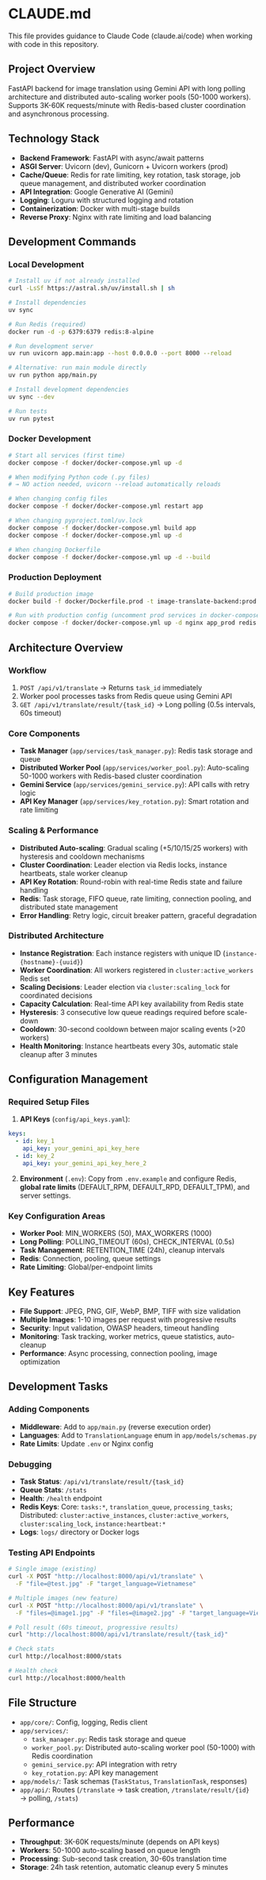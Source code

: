 # CLAUDE.md

This file provides guidance to Claude Code (claude.ai/code) when working with code in this repository.

## Project Overview

FastAPI backend for image translation using Gemini API with long polling architecture and distributed auto-scaling worker pools (50-1000 workers). Supports 3K-60K requests/minute with Redis-based cluster coordination and asynchronous processing.

## Technology Stack

- **Backend Framework**: FastAPI with async/await patterns
- **ASGI Server**: Uvicorn (dev), Gunicorn + Uvicorn workers (prod)
- **Cache/Queue**: Redis for rate limiting, key rotation, task storage, job queue management, and distributed worker coordination
- **API Integration**: Google Generative AI (Gemini)
- **Logging**: Loguru with structured logging and rotation
- **Containerization**: Docker with multi-stage builds
- **Reverse Proxy**: Nginx with rate limiting and load balancing

## Development Commands

### Local Development
```bash
# Install uv if not already installed
curl -LsSf https://astral.sh/uv/install.sh | sh

# Install dependencies
uv sync

# Run Redis (required)
docker run -d -p 6379:6379 redis:8-alpine

# Run development server
uv run uvicorn app.main:app --host 0.0.0.0 --port 8000 --reload

# Alternative: run main module directly
uv run python app/main.py

# Install development dependencies
uv sync --dev

# Run tests
uv run pytest
```

### Docker Development
```bash
# Start all services (first time)
docker compose -f docker/docker-compose.yml up -d

# When modifying Python code (.py files)
# → NO action needed, uvicorn --reload automatically reloads

# When changing config files
docker compose -f docker/docker-compose.yml restart app

# When changing pyproject.toml/uv.lock  
docker compose -f docker/docker-compose.yml build app
docker compose -f docker/docker-compose.yml up -d

# When changing Dockerfile
docker compose -f docker/docker-compose.yml up -d --build
```

### Production Deployment
```bash
# Build production image
docker build -f docker/Dockerfile.prod -t image-translate-backend:prod .

# Run with production config (uncomment prod services in docker-compose.yml)
docker compose -f docker/docker-compose.yml up -d nginx app_prod redis
```

## Architecture Overview

### Workflow
1. `POST /api/v1/translate` → Returns `task_id` immediately
2. Worker pool processes tasks from Redis queue using Gemini API
3. `GET /api/v1/translate/result/{task_id}` → Long polling (0.5s intervals, 60s timeout)

### Core Components
- **Task Manager** (`app/services/task_manager.py`): Redis task storage and queue
- **Distributed Worker Pool** (`app/services/worker_pool.py`): Auto-scaling 50-1000 workers with Redis-based cluster coordination
- **Gemini Service** (`app/services/gemini_service.py`): API calls with retry logic
- **API Key Manager** (`app/services/key_rotation.py`): Smart rotation and rate limiting

### Scaling & Performance
- **Distributed Auto-scaling**: Gradual scaling (+5/10/15/25 workers) with hysteresis and cooldown mechanisms
- **Cluster Coordination**: Leader election via Redis locks, instance heartbeats, stale worker cleanup
- **API Key Rotation**: Round-robin with real-time Redis state and failure handling
- **Redis**: Task storage, FIFO queue, rate limiting, connection pooling, and distributed state management
- **Error Handling**: Retry logic, circuit breaker pattern, graceful degradation

### Distributed Architecture
- **Instance Registration**: Each instance registers with unique ID (`instance-{hostname}-{uuid}`)
- **Worker Coordination**: All workers registered in `cluster:active_workers` Redis set
- **Scaling Decisions**: Leader election via `cluster:scaling_lock` for coordinated decisions
- **Capacity Calculation**: Real-time API key availability from Redis state
- **Hysteresis**: 3 consecutive low queue readings required before scale-down
- **Cooldown**: 30-second cooldown between major scaling events (>20 workers)
- **Health Monitoring**: Instance heartbeats every 30s, automatic stale cleanup after 3 minutes

## Configuration Management

### Required Setup Files

1. **API Keys** (`config/api_keys.yaml`):
```yaml
keys:
  - id: key_1
    api_key: your_gemini_api_key_here
  - id: key_2
    api_key: your_gemini_api_key_here_2
```

2. **Environment** (`.env`):
Copy from `.env.example` and configure Redis, **global rate limits** (DEFAULT_RPM, DEFAULT_RPD, DEFAULT_TPM), and server settings.

### Key Configuration Areas
- **Worker Pool**: MIN_WORKERS (50), MAX_WORKERS (1000)
- **Long Polling**: POLLING_TIMEOUT (60s), CHECK_INTERVAL (0.5s)  
- **Task Management**: RETENTION_TIME (24h), cleanup intervals
- **Redis**: Connection, pooling, queue settings
- **Rate Limiting**: Global/per-endpoint limits

## Key Features
- **File Support**: JPEG, PNG, GIF, WebP, BMP, TIFF with size validation
- **Multiple Images**: 1-10 images per request with progressive results
- **Security**: Input validation, OWASP headers, timeout handling
- **Monitoring**: Task tracking, worker metrics, queue statistics, auto-cleanup
- **Performance**: Async processing, connection pooling, image optimization

## Development Tasks

### Adding Components
- **Middleware**: Add to `app/main.py` (reverse execution order)
- **Languages**: Add to `TranslationLanguage` enum in `app/models/schemas.py`
- **Rate Limits**: Update `.env` or Nginx config

### Debugging
- **Task Status**: `/api/v1/translate/result/{task_id}` 
- **Queue Stats**: `/stats`
- **Health**: `/health` endpoint
- **Redis Keys**: Core: `tasks:*`, `translation_queue`, `processing_tasks`; Distributed: `cluster:active_instances`, `cluster:active_workers`, `cluster:scaling_lock`, `instance:heartbeat:*`
- **Logs**: `logs/` directory or Docker logs

### Testing API Endpoints
```bash
# Single image (existing)
curl -X POST "http://localhost:8000/api/v1/translate" \
  -F "file=@test.jpg" -F "target_language=Vietnamese"

# Multiple images (new feature)
curl -X POST "http://localhost:8000/api/v1/translate" \
  -F "files=@image1.jpg" -F "files=@image2.jpg" -F "target_language=Vietnamese"

# Poll result (60s timeout, progressive results)
curl "http://localhost:8000/api/v1/translate/result/{task_id}"

# Check stats
curl http://localhost:8000/stats

# Health check  
curl http://localhost:8000/health
```

## File Structure
- `app/core/`: Config, logging, Redis client
- `app/services/`: 
  - `task_manager.py`: Redis task storage and queue
  - `worker_pool.py`: Distributed auto-scaling worker pool (50-1000) with Redis coordination
  - `gemini_service.py`: API integration with retry
  - `key_rotation.py`: API key management
- `app/models/`: Task schemas (`TaskStatus`, `TranslationTask`, responses)
- `app/api/`: Routes (`/translate` → task creation, `/translate/result/{id}` → polling, `/stats`)

## Performance
- **Throughput**: 3K-60K requests/minute (depends on API keys)
- **Workers**: 50-1000 auto-scaling based on queue length
- **Processing**: Sub-second task creation, 30-60s translation time
- **Storage**: 24h task retention, automatic cleanup every 5 minutes
